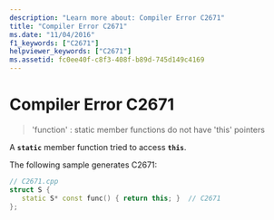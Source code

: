```yaml
---
description: "Learn more about: Compiler Error C2671"
title: "Compiler Error C2671"
ms.date: "11/04/2016"
f1_keywords: ["C2671"]
helpviewer_keywords: ["C2671"]
ms.assetid: fc0ee40f-c8f3-408f-b89d-745d149c4169
---
```

# Compiler Error C2671

> 'function' : static member functions do not have 'this' pointers

A **`static`** member function tried to access **`this`**.

The following sample generates C2671:

```cpp
// C2671.cpp
struct S {
   static S* const func() { return this; }  // C2671
};
```
